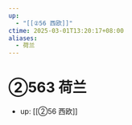 ```yaml
---
up:
  - "[[②56 西欧]]"
ctime: 2025-03-01T13:20:17+08:00
aliases:
  - 荷兰
---
```


# ②563 荷兰

- up: [[②56 西欧]]
